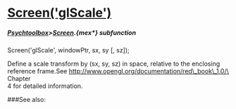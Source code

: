 # [Screen('glScale')](Screen-glScale) 
##### [Psychtoolbox](Psychtoolbox)>[Screen](Screen).{mex*} subfunction

Screen('glScale', windowPtr, sx, sy [, sz]);

Define a scale transform by (sx, sy, sz) in space, relative to the enclosing  
reference frame.See <http://www.opengl.org/documentation/red\_book\_1.0/\> Chapter  
4 for detailed information.  


###See also:

